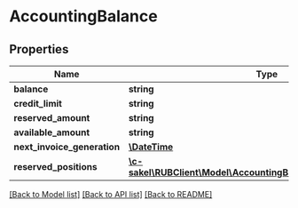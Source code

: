 # AccountingBalance

## Properties
Name | Type | Description | Notes
------------ | ------------- | ------------- | -------------
**balance** | **string** |  | [optional] 
**credit_limit** | **string** |  | [optional] 
**reserved_amount** | **string** |  | [optional] 
**available_amount** | **string** |  | [optional] 
**next_invoice_generation** | [**\DateTime**](\DateTime.md) |  | [optional] 
**reserved_positions** | [**\c-sakel\RUBClient\Model\AccountingBalanceReservedPositions[]**](AccountingBalanceReservedPositions.md) |  | [optional] 

[[Back to Model list]](../../README.md#documentation-for-models) [[Back to API list]](../../README.md#documentation-for-api-endpoints) [[Back to README]](../../README.md)

